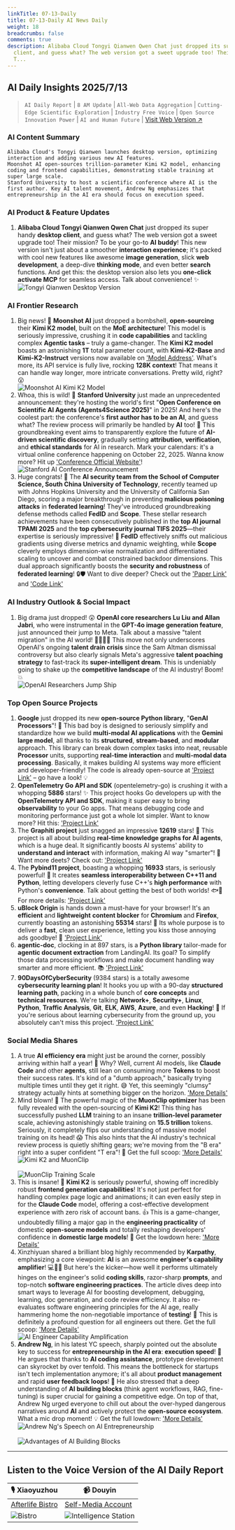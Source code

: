 ```yaml
---
linkTitle: 07-13-Daily
title: 07-13-Daily AI News Daily
weight: 18
breadcrumbs: false
comments: true
description: Alibaba Cloud Tongyi Qianwen Qwen Chat just dropped its super handy desktop
  client, and guess what? The web version got a sweet upgrade too! Their mission?
  T...
---
```

## AI Daily Insights 2025/7/13

> `AI Daily Report` | `8 AM Update` | `All-Web Data Aggregation` | `Cutting-Edge Scientific Exploration` | `Industry Free Voice` | `Open Source Innovation Power` | `AI and Human Future` | [Visit Web Version ↗️](https://ai.hubtoday.app/)

### **AI Content Summary**

```
Alibaba Cloud's Tongyi Qianwen launches desktop version, optimizing interaction and adding various new AI features.
Moonshot AI open-sources trillion-parameter Kimi K2 model, enhancing coding and frontend capabilities, demonstrating stable training at super large scale.
Stanford University to host a scientific conference where AI is the first author. Key AI talent movement, Andrew Ng emphasizes that entrepreneurship in the AI era should focus on execution speed.
```

### **AI Product & Feature Updates**

1.  **Alibaba Cloud Tongyi Qianwen Qwen Chat** just dropped its super handy **desktop client**, and guess what? The web version got a sweet upgrade too! Their mission? To be your go-to **AI buddy**! This new version isn't just about a smoother **interaction experience**; it's packed with cool new features like awesome **image generation**, slick **web development**, a deep-dive **thinking mode**, and even better **search** functions. And get this: the desktop version also lets you **one-click activate MCP** for seamless access. Talk about convenience! ✨
    <br/> ![Tongyi Qianwen Desktop Version](https://cdn.jsdmirror.com/gh/justlovemaki/imagehub@main/images/2025/07/news_01k022cqxvef0ve097ss3p86e0.avif) <br/>

### **AI Frontier Research**

1.  Big news! 🚀 **Moonshot AI** just dropped a bombshell, **open-sourcing** their **Kimi K2 model**, built on the **MoE architecture**! This model is seriously impressive, crushing it in **code capabilities** and tackling complex **Agentic tasks** – truly a game-changer. The **Kimi K2 model** boasts an astonishing **1T** total parameter count, with **Kimi-K2-Base** and **Kimi-K2-Instruct** versions now available on ['Model Address'](https://huggingface.co/collections/moonshotai/kimi-k2-6871243b990f2af5ba60617d). What's more, its API service is fully live, rocking **128K context**! That means it can handle way longer, more intricate conversations. Pretty wild, right? 😮
    <br/> ![Moonshot AI Kimi K2 Model](https://cdn.jsdmirror.com/gh/justlovemaki/imagehub@main/images/2025/07/news_01k022csaffa1sa7fbbc73ee16.avif) <br/>
2.  Whoa, this is wild! 🤯 **Stanford University** just made an unprecedented announcement: they're hosting the world's first "**Open Conference on Scientific AI Agents (Agents4Science 2025)**" in 2025! And here's the coolest part: the conference's **first author has to be an AI**, and guess what? The review process will primarily be handled by **AI** too! 🤖 This groundbreaking event aims to transparently explore the future of **AI-driven scientific discovery**, gradually setting **attribution**, **verification**, and **ethical standards** for AI in research. Mark your calendars: it's a virtual online conference happening on October 22, 2025. Wanna know more? Hit up ['Conference Official Website'](https://agents4science.stanford.edu)!
    <br/> ![Stanford AI Conference Announcement](https://cdn.jsdmirror.com/gh/justlovemaki/imagehub@main/images/2025/07/news_01k022cv1vfvct7q3336dx9yhs.avif) <br/>
3.  Huge congrats! 🎉 The **AI security team from the School of Computer Science, South China University of Technology**, recently teamed up with Johns Hopkins University and the University of California San Diego, scoring a major breakthrough in preventing **malicious poisoning attacks** in **federated learning**! They've introduced groundbreaking defense methods called **FedID** and **Scope**. These stellar research achievements have been consecutively published in the **top AI journal TPAMI 2025** and the **top cybersecurity journal TIFS 2025**—their expertise is seriously impressive! 👏 **FedID** effectively sniffs out malicious gradients using diverse metrics and dynamic weighting, while **Scope** cleverly employs dimension-wise normalization and differentiated scaling to uncover and combat constrained backdoor dimensions. This dual approach significantly boosts the **security and robustness** of **federated learning**! 🔒🛡️ Want to dive deeper? Check out the ['Paper Link'](https://ieeexplore.ieee.org/document/11045524) and ['Code Link'](https://github.com/siquanhuang/Multi-metrics_against_backdoors_in_FL)

### **AI Industry Outlook & Social Impact**

1.  Big drama just dropped! 😲 **OpenAI core researchers Lu Liu and Allan Jabri**, who were instrumental in the **GPT-4o image generation feature**, just announced their jump to Meta. Talk about a massive "talent migration" in the AI world! 🚶‍♀️🚶‍♂️ This move not only underscores OpenAI's ongoing **talent drain crisis** since the Sam Altman dismissal controversy but also clearly signals Meta's aggressive **talent poaching strategy** to fast-track its **super-intelligent dream**. This is undeniably going to shake up the **competitive landscape** of the AI industry! Boom! 💥
    <br/> ![OpenAI Researchers Jump Ship](https://cdn.jsdmirror.com/gh/justlovemaki/imagehub@main/images/2025/07/news_01k022cwswejm8368sar3mf00x.avif) <br/>

### **Top Open Source Projects**

1.  **Google** just dropped its new **open-source Python library**, "**GenAI Processors**"! 🚀 This bad boy is designed to seriously simplify and standardize how we build **multi-modal AI applications** with the **Gemini large model**, all thanks to its **structured**, **stream-based**, and **modular** approach. This library can break down complex tasks into neat, reusable **Processor** units, supporting **real-time interaction** and **multi-modal data processing**. Basically, it makes building AI systems way more efficient and developer-friendly! The code is already open-source at ['Project Link'](https://github.com/google-gemini/genai-processors) – go have a look! 💡
2.  **OpenTelemetry Go API and SDK** (opentelemetry-go) is crushing it with a whopping **5886** stars! ✨ This project hooks Go developers up with the **OpenTelemetry API and SDK**, making it super easy to bring **observability** to your Go apps. That means debugging code and monitoring performance just got a whole lot simpler. Want to know more? Hit this: ['Project Link'](https://github.com/open-telemetry/open-telemetry-go)
3.  The **Graphiti project** just snagged an impressive **12619** stars! 🌟 This project is all about building **real-time knowledge graphs for AI agents**, which is a huge deal. It significantly boosts AI systems' ability to **understand and interact** with information, making AI way "smarter"! 🤖 Want more deets? Check out: ['Project Link'](https://github.com/getzep/graphiti)
4.  The **Pybind11 project**, boasting a whopping **16933** stars, is seriously powerful! 💫 It creates **seamless interoperability between C++11 and Python**, letting developers cleverly fuse C++'s **high performance** with Python's **convenience**. Talk about getting the best of both worlds! 🐟🐻 For more details: ['Project Link'](https://github.com/pybind/pybind11)
5.  **uBlock Origin** is hands down a must-have for your browser! It's an **efficient** and **lightweight** **content blocker** for **Chromium** and **Firefox**, currently boasting an astonishing **55314** stars! 🌟 Its whole purpose is to deliver a **fast**, clean user experience, letting you kiss those annoying ads goodbye! 👋 ['Project Link'](https://github.com/gorhill/uBlock)
6.  **agentic-doc**, clocking in at 897 stars, is a **Python library** tailor-made for **agentic document extraction** from LandingAI. Its goal? To simplify those data processing workflows and make document handling way smarter and more efficient. 📚 ['Project Link'](https://github.com/landing-ai/agentic-doc)
7.  **90DaysOfCyberSecurity** (9384 stars) is a totally awesome **cybersecurity learning plan**! It hooks you up with a 90-day **structured learning path**, packing in a whole bunch of **core concepts** and **technical resources**. We're talking **Network+**, **Security+**, **Linux**, **Python**, **Traffic Analysis**, **Git**, **ELK**, **AWS**, **Azure**, and even **Hacking**! 🔐 If you're serious about learning cybersecurity from the ground up, you absolutely can't miss this project. ['Project Link'](https://github.com/farhanashrafdev/90DaysOfCyberSecurity)

### **Social Media Shares**

1.  A true **AI efficiency era** might just be around the corner, possibly arriving within half a year! 🤯 Why? Well, current AI models, like **Claude Code** and other **agents**, still lean on consuming more **Tokens** to boost their success rates. It's kind of a "dumb approach," basically trying multiple times until they get it right. 😅 Yet, this seemingly "clumsy" strategy actually hints at something bigger on the horizon. ['More Details'](https://x.com/Yangyixxxx/status/1944029058171314602)
2.  Mind blown! 🤯 The powerful magic of the **MuonClip optimizer** has been fully revealed with the open-sourcing of **Kimi K2**! This thing has successfully pushed **LLM** training to an insane **trillion-level parameter** scale, achieving astonishingly stable training on **15.5 trillion** tokens. Seriously, it completely flips our understanding of massive model training on its head! 😱 This also hints that the AI industry's technical review process is quietly shifting gears; we're moving from the "B era" right into a super confident "T era"! 🚀 Get the full scoop: ['More Details'](https://x.com/op7418/status/1943993841402753123)
    <br/> ![Kimi K2 and MuonClip](https://cdn.jsdmirror.com/gh/justlovemaki/imagehub@main/images/2025/07/news_01k022cyzrfn3bjgw7bmhm1j77.avif) <br/>
    <br/> ![MuonClip Training Scale](https://cdn.jsdmirror.com/gh/justlovemaki/imagehub@main/images/2025/07/news_01k022d16aebfa5wkdhrrg941x.avif) <br/>
3.  This is insane! 🤯 **Kimi K2** is seriously powerful, showing off incredibly robust **frontend generation capabilities**! It's not just perfect for handling complex page logic and animations; it can even easily step in for the **Claude Code** model, offering a cost-effective development experience with zero risk of account bans. 👍 This is a game-changer, undoubtedly filling a major gap in the **engineering practicality** of domestic **open-source models** and totally reshaping developers' confidence in **domestic large models**! 💪 Get the lowdown here: ['More Details'](https://m.okjike.com/originalPosts/687203b9e81ba2a179da0925)
4.  Xinzhiyuan shared a brilliant blog highly recommended by **Karpathy**, emphasizing a core viewpoint: **AI** is an awesome **engineer's capability amplifier**! 💻👨‍💻 But here's the kicker—how well it performs ultimately hinges on the engineer's solid **coding skills**, razor-sharp **prompts**, and top-notch **software engineering practices**. The article dives deep into smart ways to leverage AI for boosting development, debugging, learning, doc generation, and code review efficiency. It also re-evaluates software engineering principles for the AI age, really hammering home the non-negotiable importance of **testing**! 🤔 This is definitely a profound question for all engineers out there. Get the full scoop: ['More Details'](https://x.com/hongming731/status/1943857272964493417)
    <br/> ![AI Engineer Capability Amplification](https://cdn.jsdmirror.com/gh/justlovemaki/imagehub@main/images/2025/07/news_01k022d2s9f35a4rwchg7k0n2x.avif) <br/>
5.  **Andrew Ng**, in his latest YC speech, sharply pointed out the absolute key to success for **entrepreneurship in the AI era**: **execution speed**! 🚀 He argues that thanks to **AI coding assistance**, prototype development can skyrocket by over tenfold. This means the bottleneck for startups isn't tech implementation anymore; it's all about **product management** and rapid **user feedback loops**! 🔄 He also stressed that a deep understanding of **AI building blocks** (think agent workflows, RAG, fine-tuning) is super crucial for gaining a competitive edge. On top of that, Andrew Ng urged everyone to chill out about the over-hyped dangerous narratives around **AI** and actively protect the **open-source ecosystem**. What a mic drop moment! 💡 Get the full lowdown: ['More Details'](https://x.com/hongming731/status/1943856893124129024)
    <br/> ![Andrew Ng's Speech on AI Entrepreneurship](https://cdn.jsdmirror.com/gh/justlovemaki/imagehub@main/images/2025/07/news_01k022d4djf86vs0zq0cwjgdjm.avif) <br/>
    <br/> ![Advantages of AI Building Blocks](https://cdn.jsdmirror.com/gh/justlovemaki/imagehub@main/images/2025/07/news_01k022d5ywew9a48mkvy70h1ev.avif) <br/>

---

## **Listen to the Voice Version of the AI Daily Report**

| 🎙️ **Xiaoyuzhou** | 📹 **Douyin** |
| --- | --- |
| [Afterlife Bistro](https://www.xiaoyuzhoufm.com/podcast/683c62b7c1ca9cf575a5030e) | [Self-Media Account](https://www.douyin.com/user/MS4wLjABAAAAwpwqPQlu38sO38VyWgw9ZjDEnN4bMR5j8x111UxpseHR9DpB6-CveI5KRXOWuFwG)|
| ![Bistro](https://cdn.jsdmirror.com/gh/justlovemaki/imagehub@main/logo/f959f7984e9163fc50d3941d79a7f262.md.png) | ![Intelligence Station](https://cdn.jsdmirror.com/gh/justlovemaki/imagehub@main/logo/7fc30805eeb831e1e2baa3a240683ca3.md.png) |